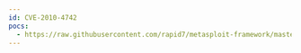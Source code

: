 ```yaml
---
id: CVE-2010-4742
pocs:
  - https://raw.githubusercontent.com/rapid7/metasploit-framework/master/modules/exploits/windows/fileformat/moxa_mediadbplayback.rb
---
```

